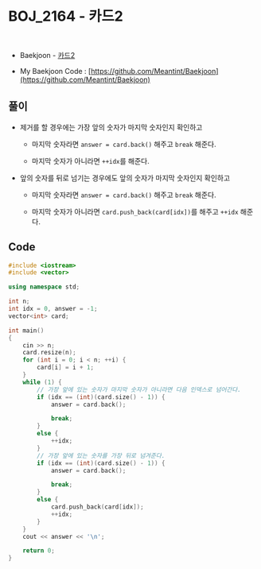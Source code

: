 # BOJ_2164 - 카드2

&nbsp;

- Baekjoon - [카드2](https://www.acmicpc.net/problem/2164)

- My Baekjoon Code : [https://github.com/Meantint/Baekjoon](https://github.com/Meantint/Baekjoon)

## 풀이

- 제거를 할 경우에는 가장 앞의 숫자가 마지막 숫자인지 확인하고

  - 마지막 숫자라면 `answer = card.back()` 해주고 `break` 해준다.

  - 마지막 숫자가 아니라면 `++idx`를 해준다.

- 앞의 숫자를 뒤로 넘기는 경우에도 앞의 숫자가 마지막 숫자인지 확인하고

  - 마지막 숫자라면 `answer = card.back()` 해주고 `break` 해준다.

  - 마지막 숫자가 아니라면 `card.push_back(card[idx])`를 해주고 `++idx` 해준다.

## Code

```cpp
#include <iostream>
#include <vector>

using namespace std;

int n;
int idx = 0, answer = -1;
vector<int> card;

int main()
{
    cin >> n;
    card.resize(n);
    for (int i = 0; i < n; ++i) {
        card[i] = i + 1;
    }
    while (1) {
        // 가장 앞에 있는 숫자가 마지막 숫자가 아니라면 다음 인덱스로 넘어간다.
        if (idx == (int)(card.size() - 1)) {
            answer = card.back();

            break;
        }
        else {
            ++idx;
        }
        // 가장 앞에 있는 숫자를 가장 뒤로 넘겨준다.
        if (idx == (int)(card.size() - 1)) {
            answer = card.back();

            break;
        }
        else {
            card.push_back(card[idx]);
            ++idx;
        }
    }
    cout << answer << '\n';

    return 0;
}
```
